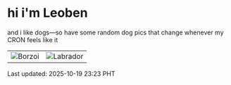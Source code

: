 # hi i'm Leoben

and i like dogs—so have some random dog pics that change whenever my CRON feels like it

|  |  |
|--------|----------|
| ![Borzoi](https://random-dog-vercel.vercel.app/api/random-borzoi?v=1760887433) | ![Labrador](https://random-dog-vercel.vercel.app/api/random-labrador?v=1760887433) |

Last updated: 2025-10-19 23:23 PHT
